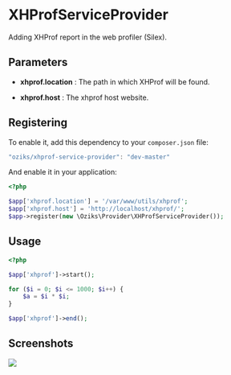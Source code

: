 XHProfServiceProvider
=====================

Adding XHProf report in the web profiler (Silex).

Parameters
----------

* **xhprof.location** : The path in which XHProf will be found.

* **xhprof.host** : The xhprof host website.

Registering
-----------

To enable it, add this dependency to your `composer.json` file:

```js
"oziks/xhprof-service-provider": "dev-master"
```

And enable it in your application:

``` php
<?php

$app['xhprof.location'] = '/var/www/utils/xhprof';
$app['xhprof.host'] = 'http://localhost/xhprof/';
$app->register(new \Oziks\Provider\XHProfServiceProvider());
```

Usage
-----

``` php
<?php

$app['xhprof']->start();

for ($i = 0; $i <= 1000; $i++) {
    $a = $i * $i;
}

$app['xhprof']->end();
```

Screenshots
-----------

![](https://raw.github.com/oziks/XHProfServiceProvider/master/doc/screenshot_01.png)
